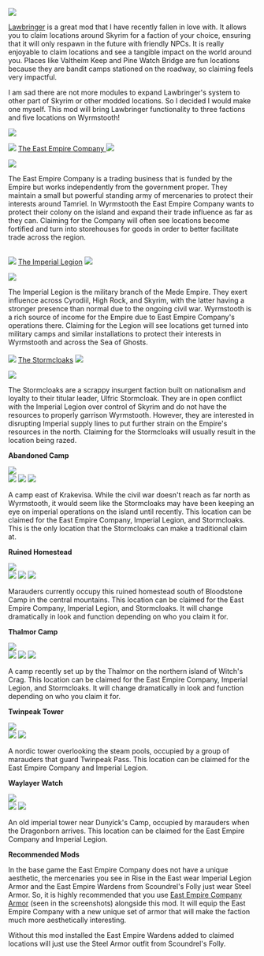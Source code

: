 ![](https://raw.githubusercontent.com/TateTaylorUSA/TateTaylorUSA/main/assets/images/banners/Wrym%20Tamer.png)

[Lawbringer](https://www.nexusmods.com/skyrimspecialedition/mods/29882) ﻿is a great mod that I have recently fallen in love with. It allows you to claim locations around Skyrim for a faction of your choice, ensuring that it will only respawn in the future with friendly NPCs. It is really enjoyable to claim locations and see a tangible impact on the world around you. Places like Valtheim Keep and Pine Watch Bridge are fun locations because they are bandit camps stationed on the roadway, so claiming feels very impactful.

I am sad there are not more modules to expand Lawbringer's system to other part of Skyrim or other modded locations. So I decided I would make one myself. This mod will bring Lawbringer functionality to three factions and five locations on Wyrmstooth!

![](https://raw.githubusercontent.com/PierreDespereaux/PierreDespereaux/master/assets/images/banners/Features.png)

[![](https://images.uesp.net/e/e0/SR-mapicon-Shipwreck.png)](https://en.uesp.net/wiki/Lore:East_Empire_Company) [](https://en.uesp.net/wiki/Lore:East_Empire_Company) [The East Empire Company ](https://en.uesp.net/wiki/Lore:East_Empire_Company)[![](https://images.uesp.net/e/e0/SR-mapicon-Shipwreck.png)](https://en.uesp.net/wiki/Lore:East_Empire_Company)

![](https://raw.githubusercontent.com/TateTaylorUSA/TateTaylorUSA/main/assets/images/lco-wyrmstooth/EEco.png)

The East Empire Company is a trading business that is funded by the Empire but works independently from the government proper. They maintain a small but powerful standing army of mercenaries to protect their interests around Tamriel. In Wyrmstooth the East Empire Company wants to protect their colony on the island and expand their trade influence as far as they can. Claiming for the Company will often see locations become fortified and turn into storehouses for goods in order to better facilitate trade across the region.

[\
![](https://images.uesp.net/d/da/SR-mapicon-Imperial_Camp.png)](https://en.uesp.net/wiki/Lore:East_Empire_Company) [](https://en.uesp.net/wiki/Lore:Imperial_Legion) [The Imperial Legion](https://en.uesp.net/wiki/Lore:Imperial_Legion) [![](https://images.uesp.net/d/da/SR-mapicon-Imperial_Camp.png)](https://en.uesp.net/wiki/Lore:Imperial_Legion)

![](https://raw.githubusercontent.com/TateTaylorUSA/TateTaylorUSA/main/assets/images/lco-wyrmstooth/Imperials.png)

The Imperial Legion is the military branch of the Mede Empire. They exert influence across Cyrodiil, High Rock, and Skyrim, with the latter having a stronger presence than normal due to the ongoing civil war. Wyrmstooth is a rich source of income for the Empire due to East Empire Company's operations there. Claiming for the Legion will see locations get turned into military camps and similar installations to protect their interests in Wyrmstooth and across the Sea of Ghosts.\
[\
![](https://images.uesp.net/5/59/SR-mapicon-Stormcloak_Camp.png)](https://en.uesp.net/wiki/Lore:Stormcloaks)﻿ [The Stormcloaks](https://en.uesp.net/wiki/Lore:Stormcloaks) [![](https://images.uesp.net/5/59/SR-mapicon-Stormcloak_Camp.png)](https://en.uesp.net/wiki/Lore:Stormcloaks)

![](https://raw.githubusercontent.com/TateTaylorUSA/TateTaylorUSA/main/assets/images/lco-wyrmstooth/Stormcloaks.png)

The Stormcloaks are a scrappy insurgent faction built on nationalism and loyalty to their titular leader, Ulfric Stormcloak. They are in open conflict with the Imperial Legion over control of Skyrim and do not have the resources to properly garrison Wyrmstooth. However, they are interested in disrupting Imperial supply lines to put further strain on the Empire's resources in the north. Claiming for the Stormcloaks will usually result in the location being razed.

**Abandoned Camp**

![](https://raw.githubusercontent.com/TateTaylorUSA/TateTaylorUSA/main/assets/images/lco-wyrmstooth/AbandonedCamp.PNG)\
[![](https://images.uesp.net/e/e0/SR-mapicon-Shipwreck.png)](https://en.uesp.net/wiki/Lore:East_Empire_Company)﻿ [![](https://images.uesp.net/d/da/SR-mapicon-Imperial_Camp.png)](https://en.uesp.net/wiki/Lore:Imperial_Legion) ﻿[![](https://images.uesp.net/5/59/SR-mapicon-Stormcloak_Camp.png)](https://en.uesp.net/wiki/Lore:Stormcloaks)

A camp east of Krakevisa. While the civil war doesn't reach as far north as Wyrmstooth, it would seem like the Stormcloaks may have been keeping an eye on imperial operations on the island until recently. This location can be claimed for the East Empire Company, Imperial Legion, and Stormcloaks. This is the only location that the Stormcloaks can make a traditional claim at.

**Ruined Homestead**

![](https://raw.githubusercontent.com/TateTaylorUSA/TateTaylorUSA/main/assets/images/lco-wyrmstooth/RuinedHomestead.PNG)\
[![](https://images.uesp.net/e/e0/SR-mapicon-Shipwreck.png)](https://en.uesp.net/wiki/Lore:East_Empire_Company)﻿﻿ [![](https://images.uesp.net/d/da/SR-mapicon-Imperial_Camp.png)](https://en.uesp.net/wiki/Lore:Imperial_Legion)﻿ ﻿[![](https://images.uesp.net/5/59/SR-mapicon-Stormcloak_Camp.png)](https://en.uesp.net/wiki/Lore:Stormcloaks)

Marauders currently occupy this ruined homestead south of Bloodstone Camp in the central mountains. This location can be claimed for the East Empire Company, Imperial Legion, and Stormcloaks. It will change dramatically in look and function depending on who you claim it for.

**Thalmor Camp**

![](https://raw.githubusercontent.com/TateTaylorUSA/TateTaylorUSA/main/assets/images/lco-wyrmstooth/ThalmorCamp.PNG)\
[![](https://images.uesp.net/e/e0/SR-mapicon-Shipwreck.png)](https://en.uesp.net/wiki/Lore:East_Empire_Company)﻿﻿ [![](https://images.uesp.net/d/da/SR-mapicon-Imperial_Camp.png)](https://en.uesp.net/wiki/Lore:Imperial_Legion)﻿ ﻿[![](https://images.uesp.net/5/59/SR-mapicon-Stormcloak_Camp.png)](https://en.uesp.net/wiki/Lore:Stormcloaks)

A camp recently set up by the Thalmor on the northern island of Witch's Crag. This location can be claimed for the East Empire Company, Imperial Legion, and Stormcloaks. It will change dramatically in look and function depending on who you claim it for.

**Twinpeak Tower**

![](https://raw.githubusercontent.com/TateTaylorUSA/TateTaylorUSA/main/assets/images/lco-wyrmstooth/TwinpeakTower.PNG)\
[![](https://images.uesp.net/e/e0/SR-mapicon-Shipwreck.png)](https://en.uesp.net/wiki/Lore:East_Empire_Company)﻿﻿ [![](https://images.uesp.net/d/da/SR-mapicon-Imperial_Camp.png)](https://en.uesp.net/wiki/Lore:Imperial_Legion)

A nordic tower overlooking the steam pools, occupied by a group of marauders that guard Twinpeak Pass. This location can be claimed for the East Empire Company and Imperial Legion.

**Waylayer Watch**

![](https://raw.githubusercontent.com/TateTaylorUSA/TateTaylorUSA/main/assets/images/lco-wyrmstooth/WaylayerWatch.PNG)\
[![](https://images.uesp.net/e/e0/SR-mapicon-Shipwreck.png)](https://en.uesp.net/wiki/Lore:East_Empire_Company)﻿﻿ [![](https://images.uesp.net/d/da/SR-mapicon-Imperial_Camp.png)](https://en.uesp.net/wiki/Lore:Imperial_Legion)

An old imperial tower near Dunyick's Camp, occupied by marauders when the Dragonborn arrives. This location can be claimed for the East Empire Company and Imperial Legion.

**Recommended Mods**

In the base game the East Empire Company does not have a unique aesthetic, the mercenaries you see in Rise in the East wear Imperial Legion Armor and the East Empire Wardens from Scoundrel's Folly just wear Steel Armor. So, it is highly recommended that you use [East Empire Company Armor](https://www.nexusmods.com/skyrimspecialedition/mods/54990)﻿ (seen in the screenshots) alongside this mod. It will equip the East Empire Company with a new unique set of armor that will make the faction much more aesthetically interesting.

Without this mod installed the East Empire Wardens added to claimed locations will just use the Steel Armor outfit from Scoundrel's Folly.

